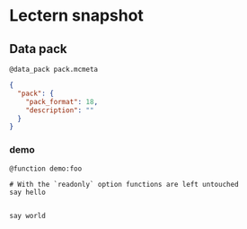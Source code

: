 # Lectern snapshot

## Data pack

`@data_pack pack.mcmeta`

```json
{
  "pack": {
    "pack_format": 18,
    "description": ""
  }
}
```

### demo

`@function demo:foo`

```mcfunction
# With the `readonly` option functions are left untouched
say hello


say world
```
